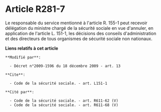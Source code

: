 # Article R281-7

Le responsable du service mentionné à l'article R. 155-1 peut recevoir délégation du ministre chargé de la sécurité sociale
en vue d'annuler, en application de l'article L. 151-1, les décisions des conseils d'administration et des directeurs de tous
organismes de sécurité sociale non nationaux.

**Liens relatifs à cet article**

	**Modifié par**:

	  - Décret n°2009-1596 du 18 décembre 2009 - art. 13

	**Cite**:

	  - Code de la sécurité sociale. - art. L151-1

	**Cité par**:

	  - Code de la sécurité sociale. - art. R611-62 (V)
	  - Code de la sécurité sociale. - art. R611-68 (V)
